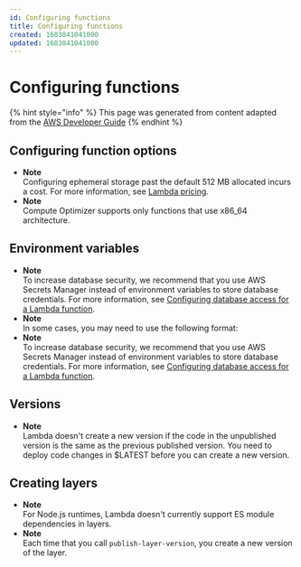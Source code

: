 ```yaml
---
id: Configuring functions
title: Configuring functions
created: 1683841041000
updated: 1683841041000
---
```

# Configuring functions
{% hint style="info" %}
This page was generated from content adapted from the [AWS Developer Guide](https://github.com/awsdocs/aws-lambda-developer-guide.git)
{% endhint %}
## Configuring function options

- **Note**  
 Configuring ephemeral storage past the default 512 MB allocated incurs a cost\. For more information, see [Lambda pricing](https://aws.amazon.com/lambda/pricing)\.
- **Note**  
Compute Optimizer supports only functions that use x86\_64 architecture\.


## Environment variables

- **Note**  
To increase database security, we recommend that you use AWS Secrets Manager instead of environment variables to store database credentials\. For more information, see [Configuring database access for a Lambda function](https://docs.aws.amazon.com/lambda/latest/dg/configuration-database.html)\.
- **Note**  
In some cases, you may need to use the following format:
- **Note**  
To increase database security, we recommend that you use AWS Secrets Manager instead of environment variables to store database credentials\. For more information, see [Configuring database access for a Lambda function](https://docs.aws.amazon.com/lambda/latest/dg/configuration-database.html)\.


## Versions

- **Note**  
Lambda doesn't create a new version if the code in the unpublished version is the same as the previous published version\. You need to deploy code changes in $LATEST before you can create a new version\.


## Creating layers

- **Note**  
For Node\.js runtimes, Lambda doesn't currently support ES module dependencies in layers\.
- **Note**  
Each time that you call `publish-layer-version`, you create a new version of the layer\.

